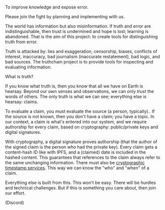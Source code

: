 To improve knowledge and expose error.

Please join the fight by planning and implementing with us.

The world has information but also misinformation. 
If truth and error are indistinguishable, then trust is undermined and hope is lost; learning is abandoned.
That is the aim of this project: to create tools for distinguishing truth from error.

Truth is attacked by: lies and exaggeration, censorship, biases, conflicts of interest, inaccuracy, bad journalism (inaccurate restatement), bad logic, and bad sources.
The truthchain project is to provide tools for inspecting and evaluating information.

What is truth?

If you know what truth is,
then you know that all we have on Earth is hearsay.
Beyond our own senses and observations, we can only _trust_ the words of others.
The only truth is what we can see; everything else is hearsay: claims.

To evaluate a claim, you must evaluate the source (a person, typically)..
If the source is not known, then you don't have a claim; you have a topic.
In our context, a claim is what's entered into our system, 
and we require authorship for every claim, based on cryptography: public/private keys and digital signatures.

With cryptography, a digital signature proves authorship 
(that the author of the signed claim is the person who had the private key).
Every claim gets a content-hash ID like with IPFS, and a (claimed) date is included in the hashed content.
This guarantees that references to the claim always refer to the same unchanging information.
There must also be [cryptographic timestamp services](https://en.m.wikipedia.org/wiki/Trusted_timestamping).
This way we can know the "who" and "when" of a claim.

Everything else is built from this.
This won't be easy.
There will be hurdles and technical challenges.
But if this is something you care about, then join our effort.

(Discord)
